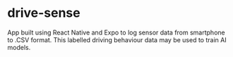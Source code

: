 # drive-sense
App built using React Native and Expo to log sensor data from smartphone to .CSV format. This labelled driving behaviour data may be used to train AI models.
